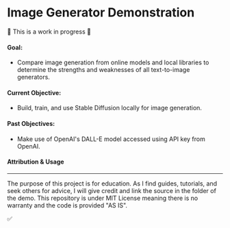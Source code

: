 # Image Generator Demonstration

:construction: This is a work in progress :construction:


#### Goal:
- Compare image generation from online models and local libraries to determine the strengths and weaknesses of all text-to-image generators.

#### Current Objective:
- Build, train, and use Stable Diffusion locally for image generation.

#### Past Objectives:
- Make use of OpenAI's DALL-E model accessed using API key from OpenAI.


#### Attribution & Usage
- - -
The purpose of this project is for education. As I find guides, tutorials, and seek others for advice, I will give credit and link the source in the folder of the demo. This repository is under MIT License meaning there is no warranty and the code is provided "AS IS". 

:white_check_mark: